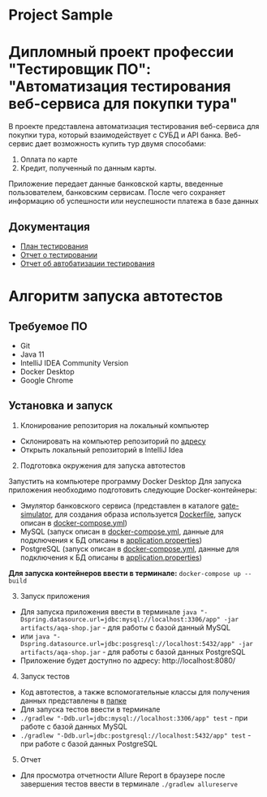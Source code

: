 # Project Sample  
# Дипломный проект профессии "Тестировщик ПО": "Автоматизация тестирования веб-сервиса для покупки тура"
В проекте представлена автоматизация тестирования веб-сервиса для покупки тура, который взаимодействует с СУБД и API банка. Веб-сервис дает возможность купить тур двумя способами:
1. Оплата по карте
2. Кредит, полученный по данным карты.

Приложение передает данные банковской карты, введенные пользователем, банковским сервисам. После чего сохраняет информацию об успешности или неуспешности платежа в базе данных  

## Документация
- [План тестирования](https://github.com/MarinaaBogdanova/Diplom/blob/main/documents/Plan.md)
- [Отчет о тестировании](https://github.com/MarinaaBogdanova/Diplom/blob/main/documents/Report.md)
- [Отчет об автобатизации тестирования](https://github.com/MarinaaBogdanova/Diplom/blob/main/documents/Summary.md)

# Алгоритм запуска автотестов
## Требуемое ПО
- Git
- Java 11
- IntelliJ IDEA Community Version
- Docker Desktop
- Google Chrome
## Установка и запуск

1. Клонирование репозитория на локальный компьютер
 - Склонировать на компьютер репозиторий по [адресу](https://github.com/MarinaaBogdanova/Diplom)
 - Открыть локальный репозиторий в IntelliJ Idea
2. Подготовка окружения для запуска автотестов

Запустить на компьютере программу Docker Desktop 
Для запуска приложения необходимо подготовить следующие Docker-контейнеры:
 - Эмулятор банковского сервиса (представлен в каталоге [gate-simulator](https://github.com/MarinaaBogdanova/Diplom/tree/main/gate-simulator), для создания образа используется [Dockerfile](https://github.com/MarinaaBogdanova/Diplom/blob/main/gate-simulator/Dockerfile), запуск описан в [docker-compose.yml](https://github.com/MarinaaBogdanova/Diplom/blob/main/docker-compose.yml))
 - MySQL (запуск описан в [docker-compose.yml](https://github.com/MarinaaBogdanova/Diplom/blob/main/docker-compose.yml), данные для подключения к БД описаны в [application.properties](https://github.com/MarinaaBogdanova/Diplom/blob/main/application.properties))
 - PostgreSQL (запуск описан в [docker-compose.yml](https://github.com/MarinaaBogdanova/Diplom/blob/main/docker-compose.yml), данные для подключения к БД описаны в [application.properties](https://github.com/MarinaaBogdanova/Diplom/blob/main/application.properties))

  **Для запуска контейнеров ввести в терминале:** `docker-compose up --build`
  
3. Запуск приложения
  - Для запуска приложения ввести в терминале `java "-Dspring.datasource.url=jdbc:mysql://localhost:3306/app" -jar artifacts/aqa-shop.jar` - для работы с базой данный MySQL
  - или `java "-Dspring.datasource.url=jdbc:posgresql://localhost:5432/app" -jar artifacts/aqa-shop.jar` - для работы с базой данных PostgreSQL
  - Приложение будет доступно по адресу: http://localhost:8080/
4. Запуск тестов
 - Код автотестов, а также вспомогательные классы для получения данных представлены в [папке](https://github.com/MarinaaBogdanova/Diplom/tree/main/src/test/java/ru/netology/diplom)
 - Для запуска тестов ввести в терминале 
 - 
   `./gradlew "-Ddb.url=jdbc:mysql://localhost:3306/app" test` - при работе с базой данных MySQL 
 - 
   `./gradlew "-Ddb.url=jdbc:postgresql://localhost:5432/app" test` - при работе с базой данных PostgreSQL
5. Отчет
 - Для просмотра отчетности Allure Report в браузере после завершения тестов ввести в терминале `./gradlew allureserve`
